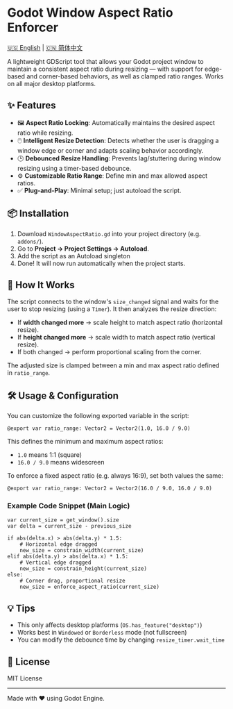 # Godot Window Aspect Ratio Enforcer

[🇺🇸 English](README.md) | [🇨🇳 简体中文](README.zh.md)

A lightweight GDScript tool that allows your Godot project window to maintain a consistent aspect ratio during resizing — with support for edge-based and corner-based behaviors, as well as clamped ratio ranges. Works on all major desktop platforms.

## ✨ Features

- 🖼️ **Aspect Ratio Locking**: Automatically maintains the desired aspect ratio while resizing.
- 🖱️ **Intelligent Resize Detection**: Detects whether the user is dragging a window edge or corner and adapts scaling behavior accordingly.
- 🕒 **Debounced Resize Handling**: Prevents lag/stuttering during window resizing using a timer-based debounce.
- ⚙️ **Customizable Ratio Range**: Define min and max allowed aspect ratios.
- ✅ **Plug-and-Play**: Minimal setup; just autoload the script.

## 📦 Installation

1. Download `WindowAspectRatio.gd` into your project directory (e.g. `addons/`).
2. Go to **Project → Project Settings → Autoload**.
3. Add the script as an Autoload singleton
4. Done! It will now run automatically when the project starts.

## 🧠 How It Works

The script connects to the window's `size_changed` signal and waits for the user to stop resizing (using a `Timer`). It then analyzes the resize direction:

- If **width changed more** → scale height to match aspect ratio (horizontal resize).
- If **height changed more** → scale width to match aspect ratio (vertical resize).
- If both changed → perform proportional scaling from the corner.

The adjusted size is clamped between a min and max aspect ratio defined in `ratio_range`.

## 🛠️ Usage & Configuration

You can customize the following exported variable in the script:

```gdscript
@export var ratio_range: Vector2 = Vector2(1.0, 16.0 / 9.0)
````

This defines the minimum and maximum aspect ratios:

* `1.0` means 1:1 (square)
* `16.0 / 9.0` means widescreen

To enforce a fixed aspect ratio (e.g. always 16:9), set both values the same:

```gdscript
@export var ratio_range: Vector2 = Vector2(16.0 / 9.0, 16.0 / 9.0)
```

### Example Code Snippet (Main Logic)

```gdscript
var current_size = get_window().size
var delta = current_size - previous_size

if abs(delta.x) > abs(delta.y) * 1.5:
    # Horizontal edge dragged
    new_size = constrain_width(current_size)
elif abs(delta.y) > abs(delta.x) * 1.5:
    # Vertical edge dragged
    new_size = constrain_height(current_size)
else:
    # Corner drag, proportional resize
    new_size = enforce_aspect_ratio(current_size)
```

## 💡 Tips

* This only affects desktop platforms (`OS.has_feature("desktop")`)
* Works best in `Windowed` or `Borderless` mode (not fullscreen)
* You can modify the debounce time by changing `resize_timer.wait_time`

## 📄 License

MIT License

---

Made with ❤️ using Godot Engine.
